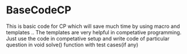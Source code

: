 # BaseCodeCP
This is basic code for CP which will save much time by using macro and templates .. The templates are very helpful in competative programming.
Just use the code in competative setup and write code of particular question in void solve() function with test cases(if any)

